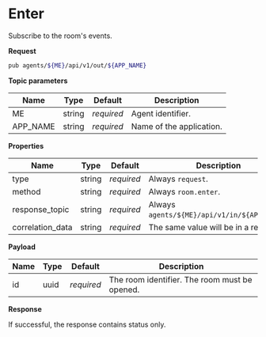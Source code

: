 # Enter

Subscribe to the room's events.

**Request**

```bash
pub agents/${ME}/api/v1/out/${APP_NAME}
```

**Topic parameters**

Name     | Type   | Default    | Description
-------- | ------ | ---------- | ------------------
ME       | string | _required_ | Agent identifier.
APP_NAME | string | _required_ | Name of the application.

**Properties**

Name             | Type   | Default    | Description
---------------- | ------ | ---------- | ------------------
type             | string | _required_ | Always `request`.
method           | string | _required_ | Always `room.enter`.
response_topic   | string | _required_ | Always `agents/${ME}/api/v1/in/${APP_NAME}`.
correlation_data | string | _required_ | The same value will be in a response.

**Payload**

Name     | Type       | Default    | Description
-------- | ---------- | ---------- | ------------------
id       | uuid       | _required_ | The room identifier. The room must be opened.

**Response**

If successful, the response contains status only.
